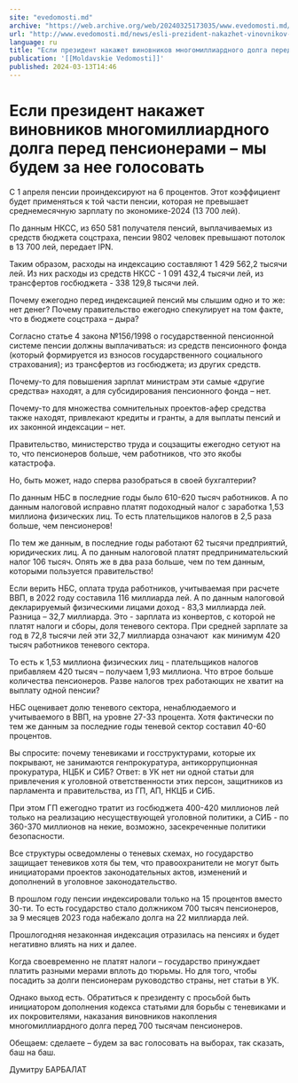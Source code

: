 ```yaml
---
site: "evedomosti.md"
archive: "https://web.archive.org/web/20240325173035/www.evedomosti.md/news/esli-prezident-nakazhet-vinovnikov-mnogomilliardnogo-dolga-p"
url: "http://www.evedomosti.md/news/esli-prezident-nakazhet-vinovnikov-mnogomilliardnogo-dolga-p"
language: ru
title: "Если президент накажет виновников многомиллиардного долга перед пенсионерами – мы будем за нее голосовать"
publication: '[[Moldavskie Vedomosti]]'
published: 2024-03-13T14:46
---
```


# Если президент накажет виновников многомиллиардного долга перед пенсионерами – мы будем за нее голосовать

С 1 апреля пенсии проиндексируют на 6 процентов. Этот коэффициент будет применяться к той части пенсии, которая не превышает среднемесячную зарплату по экономике-2024 (13 700 лей).

По данным НКСС, из 650 581 получателя пенсий, выплачиваемых из средств бюджета соцстраха, пенсии 9802 человек превышают потолок в 13 700 лей, передает IPN.

Таким образом, расходы на индексацию составляют 1 429 562,2 тысячи лей. Из них расходы из средств НКСС - 1 091 432,4 тысячи лей, из трансфертов госбюджета - 338 129,8 тысячи лей.

Почему ежегодно перед индексацией пенсий мы слышим одно и то же: нет денег? Почему правительство ежегодно спекулирует на том факте, что в бюджете соцстраха – дыра?

Согласно статье 4 закона №156/1998 о государственной пенсионной системе пенсии должны выплачиваться: из средств пенсионного фонда (который формируется из взносов государственного социального страхования); из трансфертов из госбюджета; из других средств.

Почему-то для повышения зарплат министрам эти самые «другие средства» находят, а для субсидирования пенсионного фонда – нет.

Почему-то для множества сомнительных проектов-афер средства также находят, привлекают кредиты и гранты, а для выплаты пенсий и их законной индексации – нет.

Правительство, министерство труда и соцзащиты ежегодно сетуют на то, что пенсионеров больше, чем работников, что это якобы катастрофа.

Но, быть может, надо сперва разобраться в своей бухгалтерии?

По данным НБС в последние годы было 610-620 тысяч работников. А по данным налоговой исправно платят подоходный налог с заработка 1,53 миллиона физических лиц. То есть плательщиков налогов в 2,5 раза больше, чем пенсионеров!

По тем же данным, в последние годы работают 62 тысячи предприятий, юридических лиц. А по данным налоговой платят предпринимательский налог 106 тысяч. Опять же в два раза больше, чем по тем данным, которыми пользуется правительство!

Если верить НБС, оплата труда работников, учитываемая при расчете ВВП, в 2022 году составила 116 миллиарда лей. А по данным налоговой декларируемый физическими лицами доход - 83,3 миллиарда лей. Разница – 32,7 миллиарда. Это - зарплата из конвертов, с которой не платят налоги и сборы, доля теневого сектора. При средней зарплате за год в 72,8 тысячи лей эти 32,7 миллиарда означают  как минимум 420 тысяч работников теневого сектора.

То есть к 1,53 миллиона физических лиц - плательщиков налогов прибавляем 420 тысяч – получаем 1,93 миллиона. Что втрое больше количества пенсионеров. Разве налогов трех работающих не хватит на выплату одной пенсии?

НБС оценивает долю теневого сектора, ненаблюдаемого и учитываемого в ВВП, на уровне 27-33 процента. Хотя фактически по тем же данным за последние годы теневой сектор составил 40-60 процентов.

Вы спросите: почему теневиками и госструктурами, которые их покрывают, не занимаются генпрокуратура, антикоррупционная прокуратура, НЦБК и СИБ? Ответ: в УК нет ни одной статьи для привлечения к уголовной ответственности этих персон, защитников из парламента и правительства, из ГП, АП, НКЦБ и СИБ.

При этом ГП ежегодно тратит из госбюджета 400-420 миллионов лей только на реализацию несуществующей уголовной политики, а СИБ - по 360-370 миллионов на некие, возможно, засекреченные политики безопасности.

Все структуры осведомлены о теневых схемах, но государство защищает теневиков хотя бы тем, что правоохранители не могут быть инициаторами проектов законодательных актов, изменений и дополнений в уголовное законодательство.

В прошлом году пенсии индексировали только на 15 процентов вместо 30-ти. То есть государство стало должником 700 тысяч пенсионеров, за 9 месяцев 2023 года набежало долга на 22 миллиарда лей.

Прошлогодняя незаконная индексация отразилась на пенсиях и будет негативно влиять на них и далее.

Когда своевременно не платят налоги – государство принуждает платить разными мерами вплоть до тюрьмы. Но для того, чтобы посадить за долги пенсионерам руководство страны, нет статьи в УК.

Однако выход есть. Обратиться к президенту с просьбой быть инициатором дополнения кодекса статьями для борьбы с теневиками и их покровителями, наказания виновников накопления многомиллиардного долга перед 700 тысячам пенсионеров.

Обещаем: сделаете – будем за вас голосовать на выборах, так сказать, баш на баш.

Думитру БАРБАЛАТ